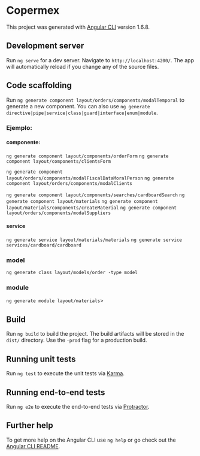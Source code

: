 # Copermex

This project was generated with [Angular CLI](https://github.com/angular/angular-cli) version 1.6.8.

## Development server

Run `ng serve` for a dev server. Navigate to `http://localhost:4200/`. The app will automatically reload if you change any of the source files.

## Code scaffolding

Run `ng generate component layout/orders/components/modalTemporal` to generate a new component. You can also use `ng generate directive|pipe|service|class|guard|interface|enum|module`.

### Ejemplo:
#### componente:
`ng generate component layout/components/orderForm`
`ng generate component layout/components/clientsForm`

`ng generate component layout/orders/components/modalFiscalDataMoralPerson`
`ng generate component layout/orders/components/modalClients`

`ng generate component layout/components/searches/cardboardSearch`
`ng generate component layout/materials`
`ng generate component layout/materials/components/createMaterial`
`ng generate component layout/orders/components/modalSuppliers`
#### service
`ng generate service layout/materials/materials`
`ng generate service services/cardboard/cardboard`
### model
`ng generate class layout/models/order -type model`
### module
`ng generate module layout/materials`>

## Build

Run `ng build` to build the project. The build artifacts will be stored in the `dist/` directory. Use the `-prod` flag for a production build.

## Running unit tests

Run `ng test` to execute the unit tests via [Karma](https://karma-runner.github.io).

## Running end-to-end tests

Run `ng e2e` to execute the end-to-end tests via [Protractor](http://www.protractortest.org/).

## Further help

To get more help on the Angular CLI use `ng help` or go check out the [Angular CLI README](https://github.com/angular/angular-cli/blob/master/README.md).
